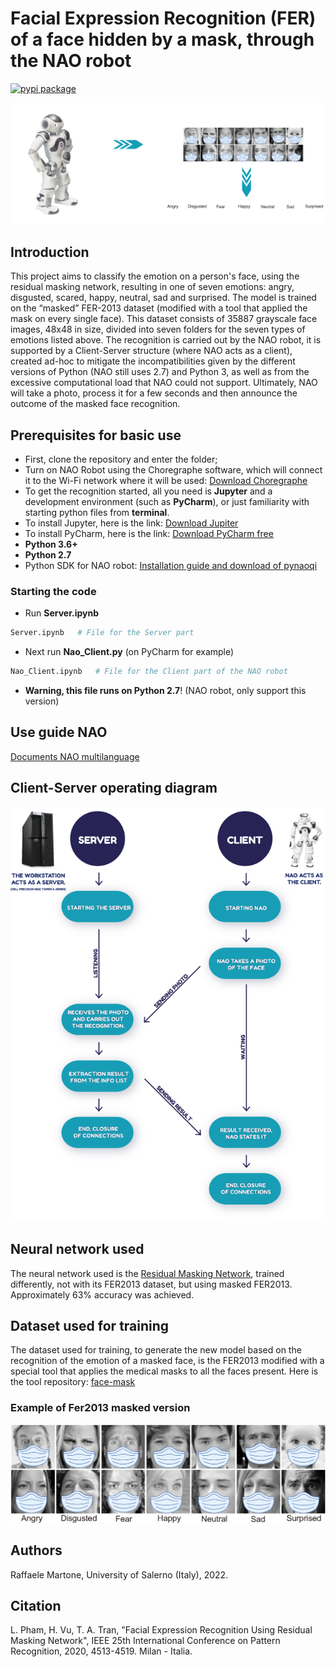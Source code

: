 # Facial Expression Recognition (FER) of a face hidden by a mask, through the NAO robot
[![pypi package](https://img.shields.io/badge/version-v3.0.5-blue)](https://pypi.org/project/rmn)

![NAO](images/CopertinaReadme.png)

## Introduction

This project aims to classify the emotion on a person's face, using the residual masking network, resulting in one of seven emotions: angry, disgusted, scared, happy, neutral, sad and surprised.
The model is trained on the “masked” FER-2013 dataset (modified with a tool that applied the mask on every single face). This dataset consists of 35887 grayscale face images, 48x48 in size, divided into seven folders for the seven types of emotions listed above.
The recognition is carried out by the NAO robot, it is supported by a Client-Server structure (where NAO acts as a client), created ad-hoc to mitigate the incompatibilities given by the different versions of Python (NAO still uses 2.7) and Python 3, as well as from the excessive computational load that NAO could not support.
Ultimately, NAO will take a photo, process it for a few seconds and then announce the outcome of the masked face recognition.

## Prerequisites for basic use
- First, clone the repository and enter the folder;
- Turn on NAO Robot using the Choregraphe software, which will connect it to the Wi-Fi network where it will be used: [Download Choregraphe](https://www.softbankrobotics.com/emea/en/support/nao-6/downloads-softwares)
- To get the recognition started, all you need is **Jupyter** and a development environment (such as **PyCharm**), or just familiarity with starting python files from **terminal**.
- To install Jupyter, here is the link: [Download Jupiter](https://jupyter.org/install)
- To install PyCharm, here is the link: [Download PyCharm free](https://www.jetbrains.com/pycharm/download/)
- **Python 3.6+**
- **Python 2.7**
- Python SDK for NAO robot: [Installation guide and download of pynaoqi](https://developer.softbankrobotics.com/nao6/naoqi-developer-guide/sdks/python-sdk/python-sdk-installation-guide)

### Starting the code

- Run **Server.ipynb**
```sh
Server.ipynb   # File for the Server part
```
- Next run **Nao_Client.py** (on PyCharm for example)
```sh
Nao_Client.ipynb   # File for the Client part of the NAO robot
```
- **Warning, this file runs on Python 2.7**! (NAO robot, only support this version)

## Use guide NAO
[Documents NAO multilanguage](https://www.softbankrobotics.com/emea/en/support/nao-6/downloads-documents)

## Client-Server operating diagram
![Diagramm](images/DiagrammaReadme.png)

## Neural network used
The neural network used is the [Residual Masking Network](https://github.com/phamquiluan/ResidualMaskingNetwork), trained differently, not with its FER2013 dataset, but using masked FER2013.
Approximately 63% accuracy was achieved.

## Dataset used for training
The dataset used for training, to generate the new model based on the recognition of the emotion of a masked face, is the FER2013 modified with a special tool that applies the medical masks to all the faces present.
Here is the tool repository: [face-mask](https://github.com/Prodesire/face-mask/blob/master/README.md)

### Example of Fer2013 masked version
![Diagramm](images/Fer2013_Masked.png)

## Authors
Raffaele Martone, University of Salerno (Italy), 2022.

## Citation
L. Pham, H. Vu, T. A. Tran, "Facial Expression Recognition Using Residual Masking Network", IEEE 25th International Conference on Pattern Recognition, 2020, 4513-4519. Milan - Italia.
